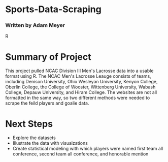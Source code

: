 # Sports-Data-Scraping

### Written by Adam Meyer
R

# Summary of Project
This project pulled NCAC Division III Men's Lacrosse data into a usable format using R. The NCAC Men's Lacrosse Leauge consists of teams, including Denison University, Ohio Wesleyan University, Kenyon College, Oberlin College, the College of Wooster, Wittenberg University, Wabash College, Depauw University, and Hiram College. The websites are not all formatted in the same way, so two different methods were needed to scrape the feild players and goalie data. 

# Next Steps
- Explore the datasets
- Illustrate the data with visualzations
- Create statistical modeling with which players were named first team all conference, second team all conference, and honorable mention

